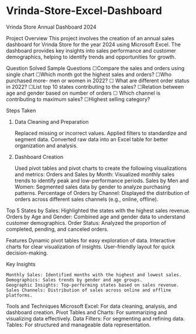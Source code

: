 # Vrinda-Store-Excel-Dashboard

Vrinda Store Annual Dashboard 2024

Project Overview
  This project involves the creation of an annual sales dashboard for Vrinda Store for the year 2024 using Microsoft Excel.
  The dashboard provides key insights into sales performance and customer demographics, helping to identify trends and opportunities for growth.
  
Question Solved
    Sample Questions
      ☐Compare the sales and orders using single chart
      ☐Which month got the highest sales and orders?
      ☐Who purchased more- men or women in 2022?
      ☐ What are different order status in 2022?
      ☐List top 10 states contributing to the sales?
      ☐Relation between age and gender based on number of orders
      ☐ Which channel is contributing to maximum sales?
      ☐Highest selling category?

Steps Taken

1. Data Cleaning and Preparation

    Replaced missing or incorrect values.
    Applied filters to standardize and segment data.
    Converted raw data into an Excel table for better organization and analysis.

2. Dashboard Creation

    Used pivot tables and pivot charts to create the following visualizations and metrics:
    Orders and Sales by Month:
    Visualized monthly sales trends to identify peak and low-performance periods.
    Sales by Men and Women:
    Segmented sales data by gender to analyze purchasing patterns.
    Percentage of Orders by Channel:
    Displayed the distribution of orders across different sales channels (e.g., online, offline).

Top 5 States by Sales:
    Highlighted the states with the highest sales revenue.
    Orders by Age and Gender:
    Combined age and gender data to understand customer demographics.
    Order Status:
    Analyzed the proportion of completed, pending, and canceled orders.

Features
    Dynamic pivot tables for easy exploration of data.
    Interactive charts for clear visualization of insights.
    User-friendly layout for quick decision-making.


Key Insights

    Monthly Sales: Identified months with the highest and lowest sales.
    Demographics: Sales trends by gender and age groups.
    Geographic Insights: Top-performing states based on sales revenue.
    Sales Channels: Distribution of sales across online and offline platforms.

Tools and Techniques
    Microsoft Excel: For data cleaning, analysis, and dashboard creation.
    Pivot Tables and Charts: For summarizing and visualizing data effectively.
    Data Filters: For segmenting and refining data.
    Tables: For structured and manageable data representation.

